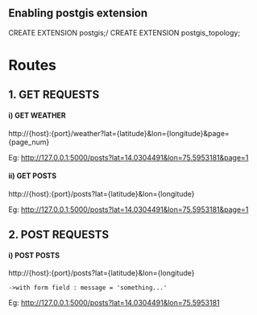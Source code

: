 ## Enabling postgis extension

CREATE EXTENSION postgis;/
CREATE EXTENSION postgis_topology;

# Routes

## 1. GET REQUESTS

#### i) GET WEATHER

http://{host}:{port}/weather?lat={latitude}&lon={longitude}&page={page_num}

Eg:
http://127.0.0.1:5000/posts?lat=14.0304491&lon=75.5953181&page=1

#### ii) GET POSTS

http://{host}:{port}/posts?lat={latitude}&lon={longitude}

Eg:
http://127.0.0.1:5000/posts?lat=14.0304491&lon=75.5953181&page=1

## 2. POST REQUESTS

#### i) POST POSTS

http://{host}:{port}/posts?lat={latitude}&lon={longitude}

    ->with form field : message = 'something...'

Eg:
http://127.0.0.1:5000/posts?lat=14.0304491&lon=75.5953181
